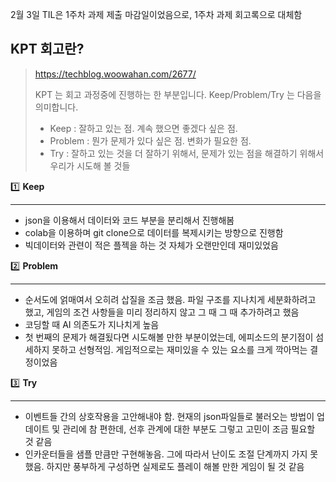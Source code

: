 2월 3일 TIL은 1주차 과제 제출 마감일이었음으로, 1주차 과제 회고록으로 대체함

## KPT 회고란?

> https://techblog.woowahan.com/2677/
> 
> 
> KPT 는 회고 과정중에 진행하는 한 부분입니다. Keep/Problem/Try 는 다음을 의미합니다.
> 
> - Keep : 잘하고 있는 점. 계속 했으면 좋겠다 싶은 점.
> - Problem : 뭔가 문제가 있다 싶은 점. 변화가 필요한 점.
> - Try : 잘하고 있는 것을 더 잘하기 위해서, 문제가 있는 점을 해결하기 위해서
>         우리가 시도해 볼 것들

<aside>

1️⃣ **Keep**

---

- json을 이용해서 데이터와 코드 부분을 분리해서 진행해봄
- colab을 이용하며 git clone으로 데이터를 복제시키는 방향으로 진행함
- 빅데이터와 관련이 적은 플젝을 하는 것 자체가 오랜만인데 재미있었음
</aside>

<aside>

2️⃣ **Problem** 

---

- 순서도에 얽매여서 오히려 삽질을 조금 했음. 파일 구조를 지나치게 세분화하려고 했고, 게임의 조건 사항들을 미리 정리하지 않고 그 때 그 때 추가하려고 했음
- 코딩할 때 AI 의존도가 지나치게 높음
- 첫 번째의 문제가 해결됬다면 시도해볼 만한 부분이었는데, 에피소드의 분기점이 섬세하지 못하고 선형적임. 게임적으로는 재미있을 수 있는 요소를 크게 깍아먹는 결정이었음
</aside>

<aside>

3️⃣ **Try**  

---

- 이벤트들 간의 상호작용을 고안해내야 함. 현재의 json파일들로 불러오는 방법이 업데이트 및 관리에 참 편한데, 선후 관계에 대한 부분도 그렇고 고민이 조금 필요할 것 같음
- 인카운터들을 샘플 만큼만 구현해놓음. 그에 따라서 난이도 조절 단계까지 가지 못했음. 하지만 풍부하게 구성하면 실제로도 플레이 해볼 만한 게임이 될 것 같음
</aside>